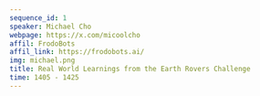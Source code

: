 ```yaml
---
sequence_id: 1
speaker: Michael Cho
webpage: https://x.com/micoolcho
affil: FrodoBots
affil_link: https://frodobots.ai/
img: michael.png
title: Real World Learnings from the Earth Rovers Challenge
time: 1405 - 1425
---
```

